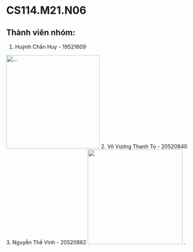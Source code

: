 # CS114.M21.N06
## Thành viên nhóm:
1. Huỳnh Chấn Huy - 19521609
<img src="https://user-images.githubusercontent.com/67409357/161460469-41722c7a-b9dd-485a-87dd-427ae35fdda6.jpg" alt="..." width="250" />
2. Võ Vương Thanh Tú - 20520840 <br/>
3. Nguyễn Thế Vinh - 20520862
<img src="https://user-images.githubusercontent.com/95330636/161460486-bf6b122c-a21c-43b1-b445-c264466caedb.jpg" width="254">
.
